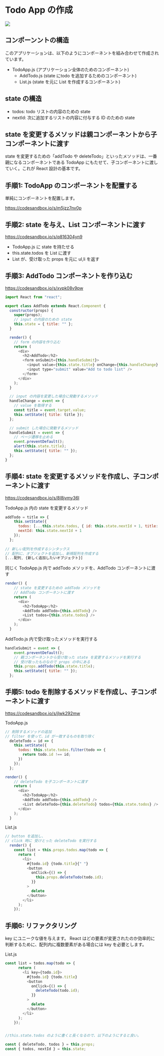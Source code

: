 # Todo App の作成

![](/assets/todoApp.001.png)

## コンポーンントの構造
このアプリケーションは、以下のようにコンポーネントを組み合わせて作成されています。

- TodoApp.js (アプリケーション全体のためのコンポーネント)
    - AddTodo.js (state にtodo を追加するためのコンポーネント)
    - List.js (state を元に List を作成するコンポーネント)
    
## state の構造

- todos: todo リストの内容のための state
- nextId: 次に追加するリストの内容に付与する ID のための state

## state を変更するメソッドは親コンポーネントから子コンポーネントに渡す

state を変更するための「addTodo や deleteTodo」といったメソッドは、一番親になるコンポーネントである TodoApp にもたせて、子コンポーネントに渡していく。これが React 設計の基本です。
     
## 手順1: TodoApp のコンポーネントを配置する

単純にコンポーネントを配置します。

https://codesandbox.io/s/m5jzz7nv0p

## 手順2: state を与え、List コンポーネントに渡す

https://codesandbox.io/s/q816304yn9

- TodoApp.js に state を持たせる
- this.state.todos を List に渡す
- List が、受け取った props を元に ul,li を返す

## 手順3: AddTodo コンポーネントを作り込む

https://codesandbox.io/s/xvpk08v9pw

```js
import React from "react";

export class AddTodo extends React.Component {
  constructor(props) {
    super(props);
    // input の内容のための state
    this.state = { title: "" };
  }

  render() {
    // form の内容を作り込む
    return (
      <div>
        <h2>AddTodo</h2>
        <form onSubmit={this.handleSubmit}>
          <input value={this.state.title} onChange={this.handleChange} />
          <input type="submit" value="Add to todo list" />
        </form>
      </div>
    );
  }

  // input の内容を変更した場合に発動するメソッド
  handleChange = event => {
    // value を取得する
    const title = event.target.value;
    this.setState({ title: title });
  };

  // submit した場合に発動するメソッド
  handleSubmit = event => {
    // ページ遷移を止める
    event.preventDefault();
    alert(this.state.title);
    this.setState({ title: "" });
  };
}

```

## 手順4: state を変更するメソッドを作成し、子コンポーネントに渡す

https://codesandbox.io/s/8l8jvmy36l

TodoApp.js 内の state を変更するメソッド

```js
addTodo = title => {
    this.setState({
      todos: [...this.state.todos, { id: this.state.nextId + 1, title: title }],
      nextId: this.state.nextId + 1
    });
  };
  
// 新しい配列を作成するシンタックス
// 配列に、オブジェクトを追加し、新規配列を作成する
[...配列, {新しく追加したいオブジェクト}]

```

同じく TodoApp.js 内で addTodo メソッドを、AddTodo コンポーネントに渡す

```js
render() {
    // state を変更するための addTodo メソッドを
    // AddTodo コンポーネントに渡す
    return (
      <div>
        <h2>TodoApp</h2>
        <AddTodo addTodo={this.addTodo} />
        <List todos={this.state.todos} />
      </div>
    );
  }
```

AddTodo.js 内で受け取ったメソッドを実行する

```js
handleSubmit = event => {
    event.preventDefault();
    // 親コンポーネントから受け取った state を変更するメソッドを実行する
    // 受け取ったものなので props の中にある
    this.props.addTodo(this.state.title);
    this.setState({ title: "" });
  };
```

## 手順5: todo を削除するメソッドを作成し、子コンポーネントに渡す

https://codesandbox.io/s/jlwk292mw

TodoApp.js

```js
// 削除するメソッドの追加
// filter を使って、id が一致するものを取り除く
  deleteTodo = id => {
    this.setState({
      todos: this.state.todos.filter(todo => {
        return todo.id !== id;
      })
    });
  };
```

```js
render() {
    // deleteTodo を子コンポーネントに渡す
    return (
      <div>
        <h2>TodoApp</h2>
        <AddTodo addTodo={this.addTodo} />
        <List deleteTodo={this.deleteTodo} todos={this.state.todos} />
      </div>
    );
  }
```

List.js

```js
// button を追加し、
// click 時に 受けとった deleteTodo を実行する
  render() {
    const list = this.props.todos.map(todo => {
      return (
        <li>
          #{todo.id} {todo.title}{" "}
          <button
            onClick={() => {
              this.props.deleteTodo(todo.id);
            }}
          >
            delete
          </button>
        </li>
      );
    });
```

## 手順6: リファクタリング

key にユニークな値を与えます。
React はどの要素が変更されたのか効率的に判断するために、配列内に複数要素がある場合には key を必要とします。

List.js

```js
const list = todos.map(todo => {
      return (
        <li key={todo.id}>
          #{todo.id} {todo.title}
          <button
            onClick={() => {
              deleteTodo(todo.id);
            }}
          >
            delete
          </button>
        </li>
      );
    });
```

```js

//this.state.todos のように書くと長くなるので、以下のようにすると良い。

const { deleteTodo, todos } = this.props;
const { todos, nextId } = this.state;
```
